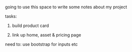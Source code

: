 going to use this space to write some notes about my project

tasks:
1. build product card

2. link up home, asset & pricing page

need to:
use bootstrap for inputs etc
